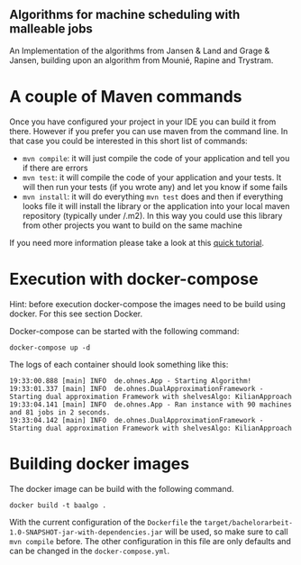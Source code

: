 Algorithms for machine scheduling with malleable jobs
---

An Implementation of the algorithms from Jansen & Land and Grage & Jansen, building upon an algorithm from Mounié, Rapine and Trystram.


# A couple of Maven commands

Once you have configured your project in your IDE you can build it from there. However if you prefer you can use maven from the command line. In that case you could be interested in this short list of commands:

* `mvn compile`: it will just compile the code of your application and tell you if there are errors
* `mvn test`: it will compile the code of your application and your tests. It will then run your tests (if you wrote any) and let you know if some fails
* `mvn install`: it will do everything `mvn test` does and then if everything looks file it will install the library or the application into your local maven repository (typically under <USER FOLDER>/.m2). In this way you could use this library from other projects you want to build on the same machine

If you need more information please take a look at this [quick tutorial](https://maven.apache.org/guides/getting-started/maven-in-five-minutes.html).



# Execution with docker-compose
Hint: before execution docker-compose the images need to be build using docker. For this see section Docker.

Docker-compose can be started with the following command:
```
docker-compose up -d
```

The logs of each container should look something like this:
```
19:33:00.888 [main] INFO  de.ohnes.App - Starting Algorithm!
19:33:01.337 [main] INFO  de.ohnes.DualApproximationFramework - Starting dual approximation Framework with shelvesAlgo: KilianApproach
19:33:04.141 [main] INFO  de.ohnes.App - Ran instance with 90 machines and 81 jobs in 2 seconds.
19:33:04.142 [main] INFO  de.ohnes.DualApproximationFramework - Starting dual approximation Framework with shelvesAlgo: KilianApproach
```

# Building docker images
The docker image can be build with the following command.
```
docker build -t baalgo .
```
With the current configuration of the `Dockerfile` the `target/bachelorarbeit-1.0-SNAPSHOT-jar-with-dependencies.jar` will be used, so make sure to call `mvn compile` before.
The other configuration in this file are only defaults and can be changed in the `docker-compose.yml`.